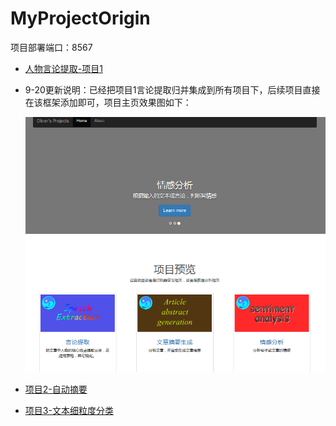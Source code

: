 # MyProjectOrigin

项目部署端口：8567

- [人物言论提取-项目1](./NewExtraction_01)

- 9-20更新说明：已经把项目1言论提取归并集成到所有项目下，后续项目直接在该框架添加即可，项目主页效果图如下：

  ![效果图](NewExtraction_01/img/home.PNG)

- [项目2-自动摘要](./ProjectAll/APP/AbastractGeneration/README.md)

- [项目3-文本细粒度分类](./ProjectAll/APP/CommentsClassification)


